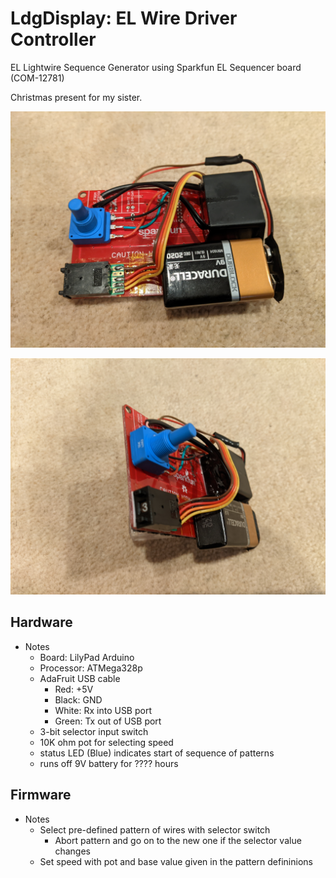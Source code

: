 # LdgDisplay: EL Wire Driver Controller

EL Lightwire Sequence Generator using Sparkfun EL Sequencer board (COM-12781)

Christmas present for my sister.

![EL Wire Driver #1](ldgDisplay1.jpg)

![EL Wire Driver #2](ldgDisplay2.jpg)

## Hardware

* Notes
  - Board: LilyPad Arduino
  - Processor: ATMega328p
  - AdaFruit USB cable
    * Red: +5V
    * Black: GND
    * White: Rx into USB port
    * Green: Tx out of USB port
  - 3-bit selector input switch
  - 10K ohm pot for selecting speed
  - status LED (Blue) indicates start of sequence of patterns
  - runs off 9V battery for ???? hours

## Firmware

* Notes
  - Select pre-defined pattern of wires with selector switch
    * Abort pattern and go on to the new one if the selector value changes
  - Set speed with pot and base value given in the pattern defininions



